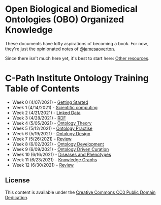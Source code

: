 # Open Biological and Biomedical Ontologies (OBO) Organized Knowledge

These documents have lofty aspirations of becoming a book.
For now, they're just the opinionated notes of [@jamesaoverton](https://github.com/jamesaoverton).

Since there isn't much here yet, it's best to start here: [Other resources](other/README.md).

# C-Path Institute Ontology Training Table of Contents

- Week 0 (4/07/2021) - [Getting Started](https://github.com/jamesaoverton/obook/tree/master/00-gettingStarted)
- Week 1 (4/14/2021) - [Scientific computing](https://github.com/jamesaoverton/obook/tree/master/01-ScientificComputing)
- Week 2 (4/21/2021) - [Linked Data](https://github.com/jamesaoverton/obook/tree/master/02-LinkedData)
- Week 3 (4/28/2021) - [RDF](https://github.com/jamesaoverton/obook/tree/master/03-RDF)
- Week 4 (5/05/2021) - [Ontology Theory](https://github.com/jamesaoverton/obook/tree/master/04-OntologyTheory)
- Week 5 (5/12/2021) - [Ontology Practise](https://github.com/jamesaoverton/obook/tree/master/05-OntologyPractise)
- Week 6 (5/19/2021) - [Ontology Design](https://github.com/jamesaoverton/obook/tree/master/06-OntologyDesign)
- Week 7 (5/26/2021) - [Review](https://github.com/jamesaoverton/obook/tree/master/07-Review)
- Week 8 (6/02/2021) - [Ontology Development](https://github.com/jamesaoverton/obook/tree/master/08-OntologyDevelopment)
- Week 9 (6/09/2021) - [Ontology Driven Curation](https://github.com/jamesaoverton/obook/tree/master/09-OntologyDrivenCuration)
- Week 10 (6/16/2021) - [Diseases and Phenotypes](https://github.com/jamesaoverton/obook/tree/master/10-DiseasesAndPhenotypes)
- Week 11 (6/23/2021) - [Knowledge Graphs](https://github.com/jamesaoverton/obook/tree/master/11-KnowledgeGraphs)
- Week 12 (6/30/2021) - [Review](https://github.com/jamesaoverton/obook/tree/master/12-Review)

## License

This content is available under the [Creative Commons CC0 Public Domain Dedication](LICENSE).

